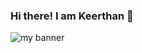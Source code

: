 ### Hi there! I am Keerthan 👋

<!--
**Keerthan1994/Keerthan1994** is a ✨ _special_ ✨ repository because its `README.md` (this file) appears on your GitHub profile.

Here are some ideas to get you started:

- 🔭 I’m currently working on ...
- 🌱 I’m currently learning ...
- 👯 I’m looking to collaborate on ...
- 🤔 I’m looking for help with ...
- 💬 Ask me about ...
- 📫 How to reach me: ...
- 😄 Pronouns: ...
- ⚡ Fun fact: ...
-->

<img 
src=”https://user-images.githubusercontent.com/61081801/148132065-8a175eba-778d-4f81-98d2-67ca12b50abe.png” alt="my banner">





